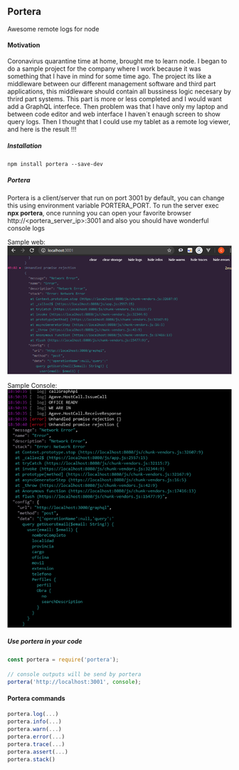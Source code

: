 ## Portera

Awesome remote logs for node

#### Motivation

Coronavirus quarantine time at home, brought me to learn node. I began to do a sample project for the company where I work because it was something that I have in mind for some time ago. The project its like a middleware between our different management software and third part applications, this middleware should contain all bussiness logic necesary by thrird part systems.
This part is more or less completed and I would want add a GraphQL interfece. Then problem was that I have only my laptop and between code editor and web interface I haven´t enaugh screen to show query logs. Then I thought that I could use my tablet as a remote log viewer, and here is the result !!!

##### Installation

`npm install portera --save-dev`

##### Portera

Portera is a client/server that run on port 3001 by default, you can change this using environment variable PORTERA_PORT. To run the server exec **npx portera**, once running you can open your favorite browser http://<portera_server_ip>:3001 and also you should have wonderful console logs

Sample web:
![Sample Web Image](/docs/portera_web.png)

Sample Console:
![Sample Console Image](/docs/portera_console.png)

##### Use portera in your code

```js
const portera = require('portera');

// console outputs will be send by portera
portera('http://localhost:3001', console);
```

#### Portera commands

```js
portera.log(...)
portera.info(...)
portera.warn(...)
portera.error(...)
portera.trace(...)
portera.assert(...)
portera.stack()
```
